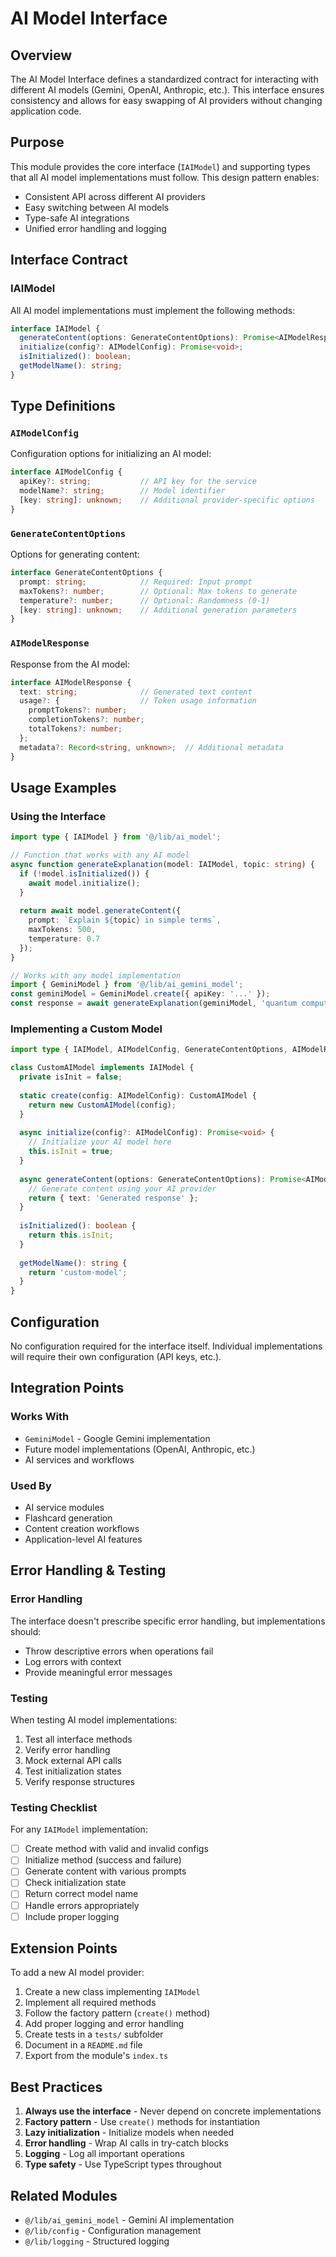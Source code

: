 # AI Model Interface

## Overview

The AI Model Interface defines a standardized contract for interacting with different AI models (Gemini, OpenAI, Anthropic, etc.). This interface ensures consistency and allows for easy swapping of AI providers without changing application code.

## Purpose

This module provides the core interface (`IAIModel`) and supporting types that all AI model implementations must follow. This design pattern enables:

- Consistent API across different AI providers
- Easy switching between AI models
- Type-safe AI integrations
- Unified error handling and logging

## Interface Contract

### IAIModel

All AI model implementations must implement the following methods:

```typescript
interface IAIModel {
  generateContent(options: GenerateContentOptions): Promise<AIModelResponse>;
  initialize(config?: AIModelConfig): Promise<void>;
  isInitialized(): boolean;
  getModelName(): string;
}
```

## Type Definitions

### `AIModelConfig`

Configuration options for initializing an AI model:

```typescript
interface AIModelConfig {
  apiKey?: string;           // API key for the service
  modelName?: string;        // Model identifier
  [key: string]: unknown;    // Additional provider-specific options
}
```

### `GenerateContentOptions`

Options for generating content:

```typescript
interface GenerateContentOptions {
  prompt: string;            // Required: Input prompt
  maxTokens?: number;        // Optional: Max tokens to generate
  temperature?: number;      // Optional: Randomness (0-1)
  [key: string]: unknown;    // Additional generation parameters
}
```

### `AIModelResponse`

Response from the AI model:

```typescript
interface AIModelResponse {
  text: string;              // Generated text content
  usage?: {                  // Token usage information
    promptTokens?: number;
    completionTokens?: number;
    totalTokens?: number;
  };
  metadata?: Record<string, unknown>;  // Additional metadata
}
```

## Usage Examples

### Using the Interface

```typescript
import type { IAIModel } from '@/lib/ai_model';

// Function that works with any AI model
async function generateExplanation(model: IAIModel, topic: string) {
  if (!model.isInitialized()) {
    await model.initialize();
  }
  
  return await model.generateContent({
    prompt: `Explain ${topic} in simple terms`,
    maxTokens: 500,
    temperature: 0.7
  });
}

// Works with any model implementation
import { GeminiModel } from '@/lib/ai_gemini_model';
const geminiModel = GeminiModel.create({ apiKey: '...' });
const response = await generateExplanation(geminiModel, 'quantum computing');
```

### Implementing a Custom Model

```typescript
import type { IAIModel, AIModelConfig, GenerateContentOptions, AIModelResponse } from '@/lib/ai_model';

class CustomAIModel implements IAIModel {
  private isInit = false;
  
  static create(config: AIModelConfig): CustomAIModel {
    return new CustomAIModel(config);
  }
  
  async initialize(config?: AIModelConfig): Promise<void> {
    // Initialize your AI model here
    this.isInit = true;
  }
  
  async generateContent(options: GenerateContentOptions): Promise<AIModelResponse> {
    // Generate content using your AI provider
    return { text: 'Generated response' };
  }
  
  isInitialized(): boolean {
    return this.isInit;
  }
  
  getModelName(): string {
    return 'custom-model';
  }
}
```

## Configuration

No configuration required for the interface itself. Individual implementations will require their own configuration (API keys, etc.).

## Integration Points

### Works With
- `GeminiModel` - Google Gemini implementation
- Future model implementations (OpenAI, Anthropic, etc.)
- AI services and workflows

### Used By
- AI service modules
- Flashcard generation
- Content creation workflows
- Application-level AI features

## Error Handling & Testing

### Error Handling

The interface doesn't prescribe specific error handling, but implementations should:
- Throw descriptive errors when operations fail
- Log errors with context
- Provide meaningful error messages

### Testing

When testing AI model implementations:
1. Test all interface methods
2. Verify error handling
3. Mock external API calls
4. Test initialization states
5. Verify response structures

### Testing Checklist

For any `IAIModel` implementation:

- [ ] Create method with valid and invalid configs
- [ ] Initialize method (success and failure)
- [ ] Generate content with various prompts
- [ ] Check initialization state
- [ ] Return correct model name
- [ ] Handle errors appropriately
- [ ] Include proper logging

## Extension Points

To add a new AI model provider:

1. Create a new class implementing `IAIModel`
2. Implement all required methods
3. Follow the factory pattern (`create()` method)
4. Add proper logging and error handling
5. Create tests in a `tests/` subfolder
6. Document in a `README.md` file
7. Export from the module's `index.ts`

## Best Practices

1. **Always use the interface** - Never depend on concrete implementations
2. **Factory pattern** - Use `create()` methods for instantiation
3. **Lazy initialization** - Initialize models when needed
4. **Error handling** - Wrap AI calls in try-catch blocks
5. **Logging** - Log all important operations
6. **Type safety** - Use TypeScript types throughout

## Related Modules

- `@/lib/ai_gemini_model` - Gemini AI implementation
- `@/lib/config` - Configuration management
- `@/lib/logging` - Structured logging
